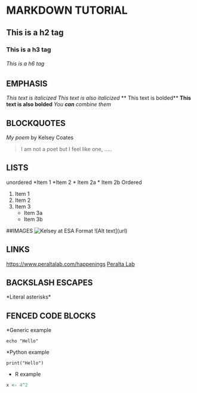 # MARKDOWN TUTORIAL 

## This is a h2 tag

### This is a h3 tag

###### This is a h6 tag

## EMPHASIS
_This text is italicized_
*This text is also italicized* 
** This text is bolded**
__This text is also bolded__
_You **can** combine them_

## BLOCKQUOTES

_My poem_ by Kelsey Coates
> I am not a poet but I feel like one, 
>.....  

## LISTS
unordered 
*Item 1
*Item 2
	* Item 2a
	* Item 2b
Ordered 
1. Item 1
2. Item 2
3. Item 3 
	* Item 3a
	* Item 3b

##IMAGES
![Kelsey at ESA](https://www.peraltalab.com/happenings)
Format \!\[Alt text\]\(url\)

## LINKS
https://www.peraltalab.com/happenings
[Peralta Lab](https://www.peraltalab.com/happenings)

## BACKSLASH ESCAPES
\*Literal asterisks\*

## FENCED CODE BLOCKS

*Generic example
```
echo "Hello"
```

*Python example
``` pyhton
print("Hello")
```

* R example
``` r
x <- 4^2
```
